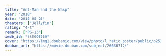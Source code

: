 ```yaml
---
title: "Ant-Man and the Wasp"
year: "2018"
date: "2018-08-25"
theaters: ["Jellyfin"]
rating: "4-t"
remark: ["PG-13"]
imdb_id: "tt5095030"
cover: "https://img1.doubanio.com/view/photo/l_ratio_poster/public/p2529389608.jpg"
douban_url: "https://movie.douban.com/subject/26636712/"
---
```

